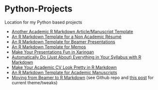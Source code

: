 # Python-Projects
Location for my Python based projects

- [Another Academic R Markdown Article/Manuscript Template](http://svmiller.com/blog/2020/09/another-rmarkdown-article-template/)
- [An R Markdown Template for a Non Academic Résumé](http://svmiller.com/blog/2020/09/rmarkdown-template-non-academic-resume/)
- [An R Markdown Template for Beamer Presentations](http://svmiller.com/blog/2019/08/r-markdown-template-beamer-presentations/)
- [An R Markdown Template for Memos](http://svmiller.com/blog/2019/06/r-markdown-memo-template/)
- [Make Your Presentations Fun in Xaringan](http://svmiller.com/blog/2018/02/r-markdown-xaringan-theme/)
- [Automatically Do (Just About) Everything in Your Syllabus with R Markdown](http://svmiller.com/blog/2016/07/r-markdown-syllabus/)
- [Make Your Academic CV Look Pretty in R Markdown](http://svmiller.com/blog/2016/03/svm-r-markdown-cv/)
- [An R Markdown Template for Academic Manuscripts](http://svmiller.com/blog/2016/02/svm-r-markdown-manuscript/)
- [Moving from Beamer to R Markdown](http://svmiller.com/blog/2015/02/moving-from-beamer-to-r-markdown/) (see Github repo and [this post](http://svmiller.com/blog/2019/08/r-markdown-template-beamer-presentations/) for current theme/tweaks)
